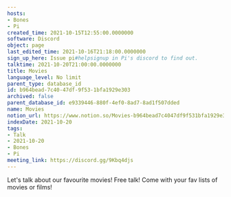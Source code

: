 ```yaml
---
hosts:
- Bones
- Pi
created_time: 2021-10-15T12:55:00.0000000
software: Discord
object: page
last_edited_time: 2021-10-16T21:18:00.0000000
sign_up_here: Issue pi#helpsignup in Pi's discord to find out.
talktime: 2021-10-20T21:00:00.0000000
title: Movies
language_level: No limit
parent_type: database_id
id: b964bead-7c40-47df-9f53-1bfa1929e303
archived: false
parent_database_id: e9339446-880f-4ef0-8ad7-8ad1f507dded
name: Movies
notion_url: https://www.notion.so/Movies-b964bead7c4047df9f531bfa1929e303
indexDate: 2021-10-20
tags:
- Talk
- 2021-10-20
- Bones
- Pi
meeting_link: https://discord.gg/9Kbq4djs
---
```


Let's talk about our favourite movies!
Free talk! Come with your fav lists of movies or films!


